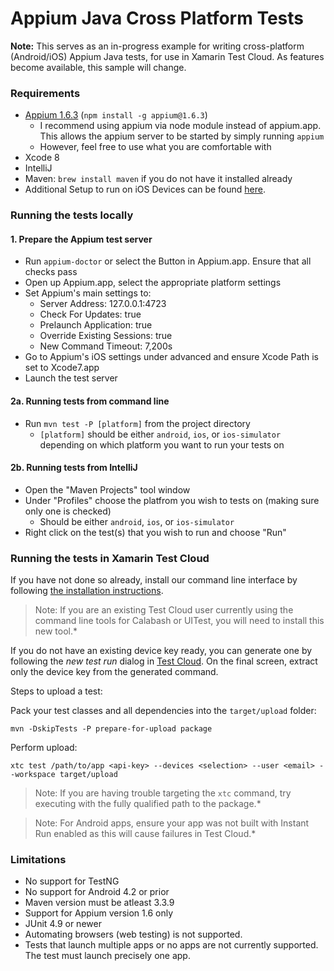 # Appium Java Cross Platform Tests

**Note:** This serves as an in-progress example for writing cross-platform (Android/iOS) Appium Java tests, for use in Xamarin Test Cloud. As features become available, this sample will change.

### Requirements
+ [Appium 1.6.3](https://www.npmjs.com/package/appium) (`npm install -g appium@1.6.3`)
  + I recommend using appium via node module instead of appium.app. This allows the appium server to be started by simply running `appium`
  + However, feel free to use what you are comfortable with
+ Xcode 8
+ IntelliJ
+ Maven: `brew install maven` if you do not have it installed already
+ Additional Setup to run on iOS Devices can be found [here](http://appium.io/slate/en/master/?ruby#appium-on-real-ios-devices).

### Running the tests locally

#### 1. Prepare the Appium test server
+ Run `appium-doctor` or select the Button in Appium.app. Ensure that all checks pass
+ Open up Appium.app, select the appropriate platform settings
+ Set Appium's main settings to:
    + Server Address: 127.0.0.1:4723
    + Check For Updates: true
    + Prelaunch Application: true
    + Override Existing Sessions: true
    + New Command Timeout: 7,200s
+ Go to Appium's iOS settings under advanced and ensure Xcode Path is set to Xcode7.app
+ Launch the test server

#### 2a. Running tests from command line
+ Run `mvn test -P [platform]` from the project directory
    + `[platform]` should be either `android`, `ios`, or `ios-simulator` depending on which platform you want to run your tests on

#### 2b. Running tests from IntelliJ
+ Open the "Maven Projects" tool window
+ Under "Profiles" choose the platfrom you wish to tests on (making sure only one is checked)
    + Should be either `android`, `ios`, or `ios-simulator`
+ Right click on the test(s) that you wish to run and choose "Run"

### Running the tests in Xamarin Test Cloud

If you have not done so already, install our command line interface by following [the installation instructions](UploaderInstall.md/#installation).

>Note: If you are an existing Test Cloud user currently using the command line tools for Calabash or UITest, you will need to install this new tool.*

If you do not have an existing device key ready, you can generate one by following the *new test run* dialog in [Test Cloud](https://testcloud.xamarin.com). On the final screen, extract only the device key from the generated command.

Steps to upload a test:

Pack your test classes and all dependencies into the `target/upload` folder:

```
mvn -DskipTests -P prepare-for-upload package
```

Perform upload:

```
xtc test /path/to/app <api-key> --devices <selection> --user <email> --workspace target/upload
```
>Note: If you are having trouble targeting the `xtc` command, try executing with the fully qualified path to the package.*

>Note: For Android apps, ensure your app was not built with Instant Run enabled as this will cause failures in Test Cloud.*

### Limitations
* No support for TestNG
* No support for Android 4.2 or prior
* Maven version must be atleast 3.3.9
* Support for Appium version 1.6 only
* JUnit 4.9 or newer
* Automating browsers (web testing) is not supported.
* Tests that launch multiple apps or no apps are not currently supported. The test must launch precisely one app.

